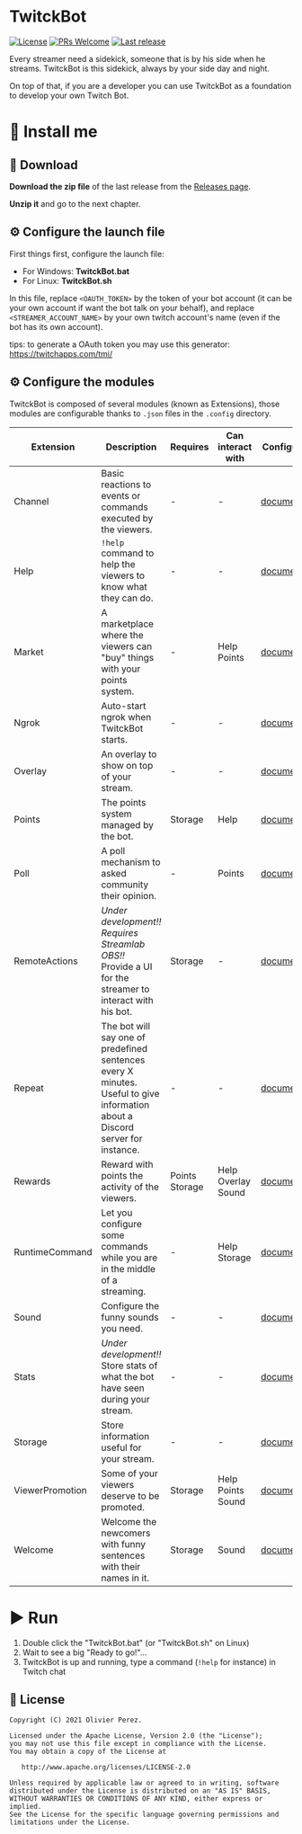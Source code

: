 # TwitckBot

[![License](https://img.shields.io/badge/License-Apache%202.0-blue.svg?style=flat-square)](https://opensource.org/licenses/Apache-2.0)
[![PRs Welcome](https://img.shields.io/badge/PRs-Welcome-orange.svg?style=flat-square)](http://makeapullrequest.com)
[![Last release](https://jitpack.io/v/olivierperez/TwitckBot.svg?style=flat-square)](https://jitpack.io/#olivierperez/TwitckBot)

Every streamer need a sidekick, someone that is by his side when he streams. TwitckBot is this sidekick, always by your side day and night.

On top of that, if you are a developer you can use TwitckBot as a foundation to develop your own Twitch Bot.

# 👣 Install me

## 🧲 Download

**Download the zip file** of the last release from the [Releases page](https://github.com/olivierperez/TwitckBot/releases).

**Unzip it** and go to the next chapter.

## ⚙ Configure the launch file

First things first, configure the launch file:
- For Windows: **TwitckBot.bat**
- For Linux: **TwitckBot.sh**

In this file, replace `<OAUTH_TOKEN>` by the token of your bot account (it can be your own account if want the bot talk on your behalf),
and replace `<STREAMER_ACCOUNT_NAME>` by your own twitch account's name (even if the bot has its own account).

tips: to generate a OAuth token you may use this generator: https://twitchapps.com/tmi/

## ⚙ Configure the modules

TwitckBot is composed of several modules (known as Extensions), those modules are configurable
thanks to `.json` files in the `.config` directory.

|Extension|Description|Requires|Can interact with|Configuration|
|---------|-----------|--------|-----------------|-------------|
|Channel|Basic reactions to events or commands executed by the viewers.|-|-|[documentation](doc/config/Channel.md)|
|Help|`!help` command to help the viewers to know what they can do.|-|-|[documentation](doc/config/Help.md)|
|Market|A marketplace where the viewers can "buy" things with your points system.|-|Help</br>Points|[documentation](doc/config/Market.md)|
|Ngrok|Auto-start ngrok when TwitckBot starts.|-|-|[documentation](doc/config/Ngrok.md)|
|Overlay|An overlay to show on top of your stream.|-|-|[documentation](doc/config/Overlay.md)|
|Points|The points system managed by the bot.|Storage|Help|[documentation](doc/config/Points.md)|
|Poll|A poll mechanism to asked community their opinion.|-|Points|[documentation](doc/config/Poll.md)|
|RemoteActions|*Under development!!*<br/>*Requires Streamlab OBS!!*<br/>Provide a UI for the streamer to interact with his bot.|Storage|-|[documentation](doc/config/RemoteActions.md)|
|Repeat|The bot will say one of predefined sentences every X minutes. Useful to give information about a Discord server for instance.|-|-|[documentation](doc/config/Repeat.md)|
|Rewards|Reward with points the activity of the viewers.|Points<br/>Storage|Help<br/>Overlay<br/>Sound|[documentation](doc/config/Rewards.md)|
|RuntimeCommand|Let you configure some commands while you are in the middle of a streaming.|-|Help<br/>Storage|[documentation](doc/config/RuntimeCommand.md)|
|Sound|Configure the funny sounds you need.|-|-|[documentation](doc/config/Sound.md)|
|Stats|*Under development!!* Store stats of what the bot have seen during your stream.|-|-|[documentation](doc/config/Stats.md)|
|Storage|Store information useful for your stream.|-|-|[documentation](doc/config/Storage.md)|
|ViewerPromotion|Some of your viewers deserve to be promoted.|Storage|Help<br/>Points<br/>Sound|[documentation](doc/config/ViewerPromotion.md)|
|Welcome|Welcome the newcomers with funny sentences with their names in it.|Storage|Sound|[documentation](doc/config/Welcome.md)|

# ▶ Run

1. Double click the "TwitckBot.bat" (or "TwitckBot.sh" on Linux)
2. Wait to see a big "Ready to go!"...
3. TwitckBot is up and running, type a command (`!help` for instance) in Twitch chat

## 📄 License

```
Copyright (C) 2021 Olivier Perez.

Licensed under the Apache License, Version 2.0 (the "License");
you may not use this file except in compliance with the License.
You may obtain a copy of the License at

   http://www.apache.org/licenses/LICENSE-2.0

Unless required by applicable law or agreed to in writing, software
distributed under the License is distributed on an "AS IS" BASIS,
WITHOUT WARRANTIES OR CONDITIONS OF ANY KIND, either express or implied.
See the License for the specific language governing permissions and
limitations under the License.
```